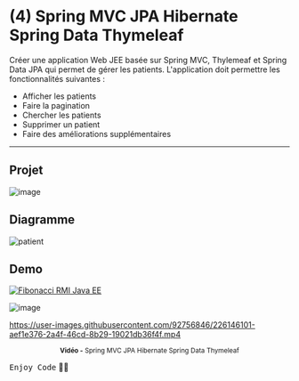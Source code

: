 # (4) Spring MVC JPA Hibernate Spring Data Thymeleaf

Créer une application Web JEE basée sur Spring MVC, Thylemeaf et Spring Data JPA qui permet de gérer les patients. 
L'application doit permettre les fonctionnalités suivantes :
   * Afficher les patients
   * Faire la pagination
   * Chercher les patients
   * Supprimer un patient
   * Faire des améliorations supplémentaires
   ***

## Projet
![image](https://user-images.githubusercontent.com/92756846/226145959-5837002a-af63-40fb-a4ac-665f2cc2437b.png)

## Diagramme
![patient](https://user-images.githubusercontent.com/92756846/226146018-3fc86930-29ca-4a05-9467-bc1b449b59e3.png)



## Demo
[![Fibonacci RMI Java EE](https://user-images.githubusercontent.com/92756846/226191936-9f81895e-b2f4-40f0-8020-f978365bb73a.png)](https://user-images.githubusercontent.com/92756846/226146101-aef1e376-2a4f-46cd-8b29-19021db36f4f.mp4)

![image](https://user-images.githubusercontent.com/92756846/226191936-9f81895e-b2f4-40f0-8020-f978365bb73a.png)

https://user-images.githubusercontent.com/92756846/226146101-aef1e376-2a4f-46cd-8b29-19021db36f4f.mp4

<div align="center">
       <p>
       <sup>  <strong>Vidéo -</strong> Spring MVC JPA Hibernate Spring Data Thymeleaf</sup>
       </p>
</div>

<kbd>Enjoy Code</kbd> 👨‍💻
